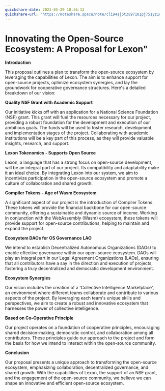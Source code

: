 ```yaml
---
quickshare-date: 2023-05-29 18:36:13
quickshare-url: "https://noteshare.space/note/cli94sj5t3897101pj751yz1of#CJRI4XRmBb4HrPNUoBxWZWcFeUtvU8bGvXVcSgADKcg"
---
```

# Innovating the Open-Source Ecosystem: A Proposal for Lexon"

**Introduction**

This proposal outlines a plan to transform the open-source ecosystem by leveraging the capabilities of Lexon. The aim is to enhance support for open-source projects, optimize ecosystem synergies, and lay the groundwork for cooperative governance structures. Here's a detailed breakdown of our vision:

**Quality NSF Grant with Academic Support**

Our initiative kicks off with an application for a National Science Foundation (NSF) grant. This grant will fuel the resources necessary for our project, providing a robust foundation for the development and execution of our ambitious goals. The funds will be used to foster research, development, and implementation stages of the project. Collaborating with academic institutions will be a key part of this process, as they will provide valuable insights, research, and support.

**Lexon Tokenomics - Supports Open Source**

Lexon, a language that has a strong focus on open-source development, will be an integral part of our project. Its compatibility and adaptability make it an ideal choice. By integrating Lexon into our system, we aim to incentivize participation in the open-source ecosystem and promote a culture of collaboration and shared growth.

**Compiler Tokens - Age of Wasm Ecosystem**

A significant aspect of our project is the introduction of Compiler Tokens. These tokens will provide the financial backbone for our open-source community, offering a sustainable and dynamic source of income. Working in conjunction with the WebAssembly (Wasm) ecosystem, these tokens will provide support for open-source contributions, helping to maintain and expand the project.

**Ecosystem DAOs for OS Governance LAO**

We intend to establish Decentralized Autonomous Organizations (DAOs) to enable effective governance within our open-source ecosystem. DAOs will play an integral part in our Legal Agreement Organizations (LAOs), ensuring that all contributors have a say in the direction and execution of projects, fostering a truly decentralized and democratic development environment.

**Ecosystem Synergies**

Our vision includes the creation of a 'Collective Intelligence Marketplace', an environment where different teams collaborate and contribute to various aspects of the project. By leveraging each team's unique skills and perspectives, we aim to create a robust and innovative ecosystem that harnesses the power of collective intelligence.

**Based on Co-Operative Principle**

Our project operates on a foundation of cooperative principles, encouraging shared decision-making, democratic control, and collaboration among all contributors. These principles guide our approach to the project and form the basis for how we intend to interact within the open-source community.

**Conclusion**

Our proposal presents a unique approach to transforming the open-source ecosystem, emphasizing collaboration, decentralized governance, and shared growth. With the capabilities of Lexon, the support of an NSF grant, and the engagement of the open-source community, we believe we can shape an innovative and efficient open-source ecosystem.